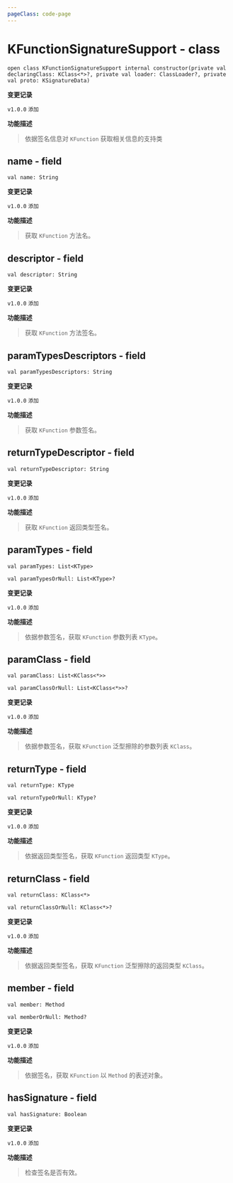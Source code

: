 ```yaml
---
pageClass: code-page
---
```


# KFunctionSignatureSupport <span class="symbol">- class</span>

```kotlin:no-line-numbers
open class KFunctionSignatureSupport internal constructor(private val declaringClass: KClass<*>?, private val loader: ClassLoader?, private val proto: KSignatureData)
```

**变更记录**

`v1.0.0` `添加`

**功能描述**

> 依据签名信息对 `KFunction` 获取相关信息的支持类

## name <span class="symbol">- field</span>

```kotlin:no-line-numbers
val name: String
```

**变更记录**

`v1.0.0` `添加`

**功能描述**

> 获取 `KFunction` 方法名。

## descriptor <span class="symbol">- field</span>

```kotlin:no-line-numbers
val descriptor: String
```

**变更记录**

`v1.0.0` `添加`

**功能描述**

> 获取 `KFunction` 方法签名。

## paramTypesDescriptors <span class="symbol">- field</span>

```kotlin:no-line-numbers
val paramTypesDescriptors: String
```

**变更记录**

`v1.0.0` `添加`

**功能描述**

> 获取 `KFunction` 参数签名。

## returnTypeDescriptor <span class="symbol">- field</span>

```kotlin:no-line-numbers
val returnTypeDescriptor: String
```

**变更记录**

`v1.0.0` `添加`

**功能描述**

> 获取 `KFunction` 返回类型签名。

## paramTypes <span class="symbol">- field</span>

```kotlin:no-line-numbers
val paramTypes: List<KType>
```

```kotlin:no-line-numbers
val paramTypesOrNull: List<KType>?
```

**变更记录**

`v1.0.0` `添加`

**功能描述**

> 依据参数签名，获取 `KFunction` 参数列表 `KType`。

## paramClass <span class="symbol">- field</span>

```kotlin:no-line-numbers
val paramClass: List<KClass<*>>
```

```kotlin:no-line-numbers
val paramClassOrNull: List<KClass<*>>?
```

**变更记录**

`v1.0.0` `添加`

**功能描述**

> 依据参数签名，获取 `KFunction` 泛型擦除的参数列表 `KClass`。

## returnType <span class="symbol">- field</span>

```kotlin:no-line-numbers
val returnType: KType
```

```kotlin:no-line-numbers
val returnTypeOrNull: KType?
```

**变更记录**

`v1.0.0` `添加`

**功能描述**

> 依据返回类型签名，获取 `KFunction` 返回类型 `KType`。

## returnClass <span class="symbol">- field</span>

```kotlin:no-line-numbers
val returnClass: KClass<*>
```

```kotlin:no-line-numbers
val returnClassOrNull: KClass<*>?
```

**变更记录**

`v1.0.0` `添加`

**功能描述**

> 依据返回类型签名，获取 `KFunction` 泛型擦除的返回类型 `KClass`。

## member <span class="symbol">- field</span>

```kotlin:no-line-numbers
val member: Method
```

```kotlin:no-line-numbers
val memberOrNull: Method?
```

**变更记录**

`v1.0.0` `添加`

**功能描述**

> 依据签名，获取 `KFunction` 以 `Method` 的表述对象。

## hasSignature <span class="symbol">- field</span>

```kotlin:no-line-numbers
val hasSignature: Boolean
```

**变更记录**

`v1.0.0` `添加`

**功能描述**

> 检查签名是否有效。
